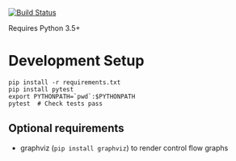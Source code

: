 [![Build Status](https://travis-ci.com/leonardt/fsm_dsl.svg?token=BftLM4kSr1QfgPspi6aF&branch=master)](https://travis-ci.com/leonardt/fsm_dsl)

Requires Python 3.5+

# Development Setup
```
pip install -r requirements.txt
pip install pytest
export PYTHONPATH=`pwd`:$PYTHONPATH
pytest  # Check tests pass
```
## Optional requirements
* graphviz (`pip install graphviz`) to render control flow graphs
